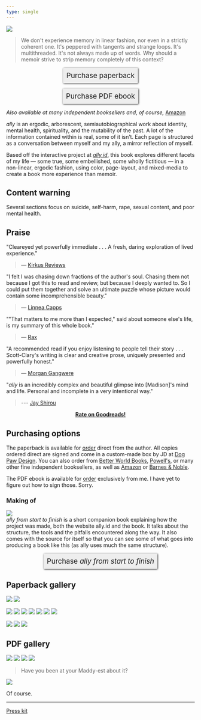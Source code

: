 ```yaml
---
type: single
---
```


<style>
.buy a {
  display: inline-block;
  font-size: 14pt;
  padding: 0.5rem;
  background-color: #eee;
  border: 1px solid transparent;
  border-radius: 2px;
  box-shadow: 1px 1px 4px #222;
  text-decoration: none;
}
</style>

<div class="book-box">
<div class="book-cover">
<img src="/book/cover-front.s.png" />
</div>
<div class="book-about">
<blockquote>We don't experience memory in linear fashion, nor even in a strictly coherent one. It's peppered with tangents and strange loops. It's multithreaded. It's not always made up of words. Why should a memoir strive to strip memory completely of this context?</blockquote>
<p style="text-align:center" class="buy">
<a class="gumroad-button" href="https://makyo-ink.square.site/product/ally/5" target="_blank">Purchase paperback</a>
</p>
<p style="text-align:center" class="buy">
<a class="gumroad-button" href="https://makyo.itch.io/ally" target="_blank">Purchase PDF ebook</a></p>
<p><em>Also available at many independent booksellers and, of course,</em> <a target="_blank" href="https://www.amazon.com/gp/product/1948743159/">Amazon</a>
</div>
</div>

<em class="ally-font">ally</em> is an ergodic, arborescent, semiautobiographical work about identity, mental health, spirituality, and the mutability of the past. A lot of the information contained within is real, some of it isn’t. Each page is structured as a conversation between myself and my ally, a mirror reflection of myself.

Based off the interactive project at [<em class="ally-font">ally.id</em>](https://ally.id), this book explores different facets of my life — some true, some embellished, some wholly fictitious — in a non-linear, ergodic fashion, using color, page-layout, and mixed-media to create a book more experience than memoir.

## Content warning

Several sections focus on suicide, self-harm, rape, sexual content, and poor mental health.

## Praise

"Cleareyed yet powerfully immediate . . . A fresh, daring exploration of lived experience."

> — [Kirkus Reviews](https://www.kirkusreviews.com/book-reviews/madison-scott-clary/allyC/)

"I felt I was chasing down fractions of the author's soul. Chasing them not because I got this to read and review, but because I deeply wanted to. So I could put them together and solve an ultimate puzzle whose picture would contain some incomprehensible beauty."

> — [Linnea Capps](https://www.goodreads.com/review/show/3236700737?book_show_action=true)

""That matters to me more than I expected," said about someone else's life, is my summary of this whole book."

> — [Rax](https://rax.dreamwidth.org/164542.html)

"A recommended read if you enjoy listening to people tell their story . . . Scott-Clary's writing is clear and creative prose, uniquely presented and powerfully honest."

> — [Morgan Gangwere](https://www.amazon.com/gp/customer-reviews/R1M6LN0WOVUC0A/ref=cm_cr_dp_d_rvw_ttl?ie=UTF8&ASIN=1948743159)

"*ally* is an incredibly complex and beautiful glimpse into [Madison]'s mind and life. Personal and incomplete in a very intentional way."

> --- [Jay Shirou](https://forums.furrywritersguild.com/t/thoughts-on-ally-by-madison-scott-clary-spoilers/2323)

<div style="text-align: center">
<strong><a target="_blank" href="https://www.goodreads.com/book/show/51687858-ally">Rate on Goodreads!</a></strong>
</div>

## Purchasing options

The paperback is available for [order](https://makyo-ink.square.site/product/ally/5) direct from the author. All copies ordered direct are signed and come in a custom-made box by JD at <a href="https://twitter.com/makersdog" target="_blank">Dog Paw Design</a>. You can also order from <a href="https://www.betterworldbooks.com/product/detail/ally-9781948743150" target="_blank">Better World Books</a>, <a href="https://www.powells.com/SearchResults?keyword=Madison+Scott-Clary" target="_blank">Powell's</a>, or many other fine independent booksellers, as well as <a target="_blank" href="https://www.amazon.com/gp/product/1948743159/">Amazon</a> or <a target="_blank" href="https://www.barnesandnoble.com/w/ally-scott-clary-madison/1136517973?ean=9781948743150">Barnes &amp; Noble</a>.

The PDF ebook is available for [order](https://makyo.itch.io/ally) exclusively from me. I have yet to figure out how to sign those. Sorry.

### Making of

<div class="book-box">
<div class="book-cover">
<img src="/book/making-of.png" />
</div>
<div class="book-about">
<em class="ally-font">ally from start to finish</em> is a short companion book explaining how the project was made, both the website ally.id and the book. It talks about the structure, the tools and the pitfalls encountered along the way. It also comes with the source for itself so that you can see some of what goes into producing a book like this (as <span class="ally-font">ally</span> uses much the same structure).
<p style="text-align:center" class="buy">
<a class="gumroad-button" href="https://makyo.itch.io/ally-making-of" target="_blank">Purchase <em>ally from start to finish</em></a></a>
</p>
</div>
</div>


## Paperback gallery

<!-- <a href="/book/physical/01-front.s.jpg" target="_blank"><img src="/book/physical/thumbs/01-front.s.jpg" style="width: 200px; margin: 0.5rem;" /></a>
<a href="/book/physical/02-stack-front.s.jpg" target="_blank"><img src="/book/physical/thumbs/02-stack-front.s.jpg" style="width: 200px; margin: 0.5rem;" /></a>
<a href="/book/physical/03-stack-angle.s.jpg" target="_blank"><img src="/book/physical/thumbs/03-stack-angle.s.jpg" style="width: 200px; margin: 0.5rem;" /></a>
<a href="/book/physical/04-two-parts.s.jpg" target="_blank"><img src="/book/physical/thumbs/04-two-parts.s.jpg" style="width: 200px; margin: 0.5rem;" /></a>
<a href="/book/physical/05-master-sigil.s.jpg" target="_blank"><img src="/book/physical/thumbs/05-master-sigil.s.jpg" style="width: 200px; margin: 0.5rem;" /></a>
<a href="/book/physical/06-speak-to-me.s.jpg" target="_blank"><img src="/book/physical/thumbs/06-speak-to-me.s.jpg" style="width: 200px; margin: 0.5rem;" /></a>
<a href="/book/physical/07-music-hand.s.jpg" target="_blank"><img src="/book/physical/thumbs/07-music-hand.s.jpg" style="width: 200px; margin: 0.5rem;" /></a>
<a href="/book/physical/08-music-angle.s.jpg" target="_blank"><img src="/book/physical/thumbs/08-music-angle.s.jpg" style="width: 200px; margin: 0.5rem;" /></a>
<a href="/book/physical/09-back-stack-floor.s.jpg" target="_blank"><img src="/book/physical/thumbs/09-back-stack-floor.s.jpg" style="width: 200px; margin: 0.5rem;" /></a>
<a href="/book/physical/10-back-stack-table.s.jpg" target="_blank"><img src="/book/physical/thumbs/10-back-stack-table.s.jpg" style="width: 200px; margin: 0.5rem;" /></a>
<a href="/book/physical/11-shelf-steep.s.jpg" target="_blank"><img src="/book/physical/thumbs/11-shelf-steep.s.jpg" style="width: 200px; margin: 0.5rem;" /></a>
<a href="/book/physical/12-shelf-shallow.s.jpg" target="_blank"><img src="/book/physical/thumbs/12-shelf-shallow.s.jpg" style="width: 200px; margin: 0.5rem;" /></a> -->

<a href="/book/physical/01-front.s.jpg" target="_blank"><img src="/book/physical/01-front.s.jpg" /></a>
<a href="/book/physical/02-stack-front.s.jpg" target="_blank"><img src="/book/physical/02-stack-front.s.jpg" /></a>
<!-- <a href="/book/physical/03-stack-angle.s.jpg" target="_blank"><img src="/book/physical/03-stack-angle.s.jpg" /></a> -->
<a href="/book/physical/04-two-parts.s.jpg" target="_blank"><img src="/book/physical/04-two-parts.s.jpg" /></a>
<a href="/book/physical/05-master-sigil.s.jpg" target="_blank"><img src="/book/physical/05-master-sigil.s.jpg" /></a>
<a href="/book/physical/06-speak-to-me.s.jpg" target="_blank"><img src="/book/physical/06-speak-to-me.s.jpg" /></a>
<a href="/book/physical/07-music-hand.s.jpg" target="_blank"><img src="/book/physical/07-music-hand.s.jpg" /></a>
<a href="/book/physical/08-music-angle.s.jpg" target="_blank"><img src="/book/physical/08-music-angle.s.jpg" /></a>
<a href="/book/physical/09-back-stack-floor.s.jpg" target="_blank"><img src="/book/physical/09-back-stack-floor.s.jpg" /></a>
<a href="/book/physical/10-back-stack-table.s.jpg" target="_blank"><img src="/book/physical/10-back-stack-table.s.jpg" /></a>
<!-- <a href="/book/physical/11-shelf-steep.s.jpg" target="_blank"><img src="/book/physical/11-shelf-steep.s.jpg" /></a> -->
<a href="/book/physical/12-shelf-shallow.s.jpg" target="_blank"><img src="/book/physical/12-shelf-shallow.s.jpg" /></a>
<a href="/book/physical/ship-1.jpg" target="_blank"><img src="/book/physical/ship-1.jpg" /></a>
<a href="/book/physical/ship-2.jpg" target="_blank"><img src="/book/physical/ship-2.jpg" /></a>

## PDF gallery

<a href="/book/book1.png" target="_blank"><img src="/book/book1.png" /></a>
<a href="/book/book2.png" target="_blank"><img src="/book/book2.png" /></a>
<a href="/book/book3.png" target="_blank"><img src="/book/book3.png" /></a>
<a href="/book/book2.png" target="_blank"><img src="/book/book4.png" /></a>

> Have you been at your Maddy-est about it?

![](/book/book5.png)

Of course.

-----

[Press kit](/book/press)

